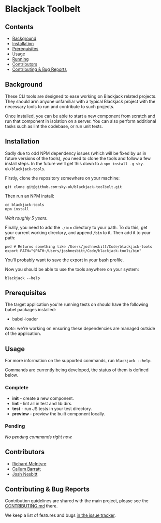 # Blackjack Toolbelt


## Contents

* [Background](#background)
* [Installation](#installation)
* [Prerequisites](#prerequisites)
* [Usage](#usage)
* [Running](#running)
* [Contributors](#contributors)
* [Contributing & Bug Reports](#contributing--bug-reports)


## Background

These CLI tools are designed to ease working on Blackjack related projects. They should arm anyone unfamiliar with a typical Blackjack project with the necessary tools to run and contribute to such projects.

Once installed, you can be able to start a new component from scratch and run that component in isolation on a server. You can also perform additional tasks such as lint the codebase, or run unit tests.


## Installation

Sadly due to odd NPM dependency issues (which will be fixed by us in future versions of the tools), you need to clone the tools and follow a few install steps. In the future we'll get this down to a `npm install -g sky-uk/blackjack-tools`.

Firstly, clone the repository somewhere on your machine:

```
git clone git@github.com:sky-uk/blackjack-toolbelt.git
```

Then run an NPM install:

```
cd blackjack-tools
npm install
```

_Wait roughly 5 years._

Finally, you need to add the `./bin` directory to your path. To do this, get your current working directory, and append `/bin` to it. Then add it to your path:

```
pwd # Returns something like /Users/joshnesbitt/Code/blackjack-tools
export PATH="$PATH:/Users/joshnesbitt/Code/blackjack-tools/bin"
```

You'll probably want to save the export in your bash profile.

Now you should be able to use the tools anywhere on your system:

```
blackjack --help
```


## Prerequisites

The target application you're running tests on should have the following babel packages installed:

* babel-loader

*Note:* we're working on ensuring these dependencies are managed outside of the application.


## Usage

For more information on the supported commands, run `blackjack --help`.

Commands are currently being developed, the status of them is defined below.


### Complete

* **init** - create a new component.
* **lint** - lint all in test and lib dirs.
* **test** - run JS tests in your test directory.
* **preview** - preview the built component locally.


### Pending

_No pending commands right now._


## Contributors

- [Richard McIntyre](https://github.com/mackstar)
- [Callum Barratt](https://github.com/cbarratt)
- [Josh Nesbitt](https://github.com/joshnesbitt)


## Contributing & Bug Reports

Contribution guidelines are shared with the main project, please see the [CONTRIBUTING.md](CONTRIBUTING.md) there.

We keep a list of features and bugs [in the issue tracker](https://github.com/sky-uk/blackjack-tools/issues).

